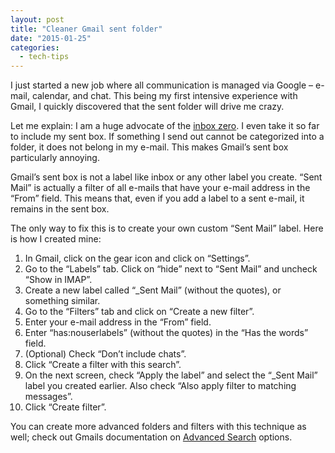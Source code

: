 ```yaml
---
layout: post
title: "Cleaner Gmail sent folder"
date: "2015-01-25"
categories:
  - tech-tips
---
```


I just started a new job where all communication is managed via Google – e-mail, calendar, and chat.  This being my first intensive experience with Gmail, I quickly discovered that the sent folder will drive me crazy.

Let me explain: I am a huge advocate of the [inbox zero](http://mashable.com/2013/10/10/inbox-zero/).  I even take it so far to include my sent box.  If something I send out cannot be categorized into a folder, it does not belong in my e-mail.  This makes Gmail’s sent box particularly annoying.

Gmail’s sent box is not a label like inbox or any other label you create.  “Sent Mail” is actually a filter of all e-mails that have your e-mail address in the “From” field.  This means that, even if you add a label to a sent e-mail, it remains in the sent box.

The only way to fix this is to create your own custom “Sent Mail” label.  Here is how I created mine:

1. In Gmail, click on the gear icon and click on “Settings”.
2. Go to the “Labels” tab.  Click on “hide” next to “Sent Mail” and uncheck “Show in IMAP”.
3. Create a new label called “\_Sent Mail” (without the quotes), or something similar.
4. Go to the “Filters” tab and click on “Create a new filter”.
5. Enter your e-mail address in the “From” field.
6. Enter “has:nouserlabels” (without the quotes) in the “Has the words” field.
7. (Optional) Check “Don’t include chats”.
8. Click “Create a filter with this search”.
9. On the next screen, check “Apply the label” and select the “\_Sent Mail” label you created earlier.  Also check “Also apply filter to matching messages”.
10. Click “Create filter”.

You can create more advanced folders and filters with this technique as well; check out Gmails documentation on [Advanced Search](https://support.google.com/mail/answer/7190?hl=en) options.
